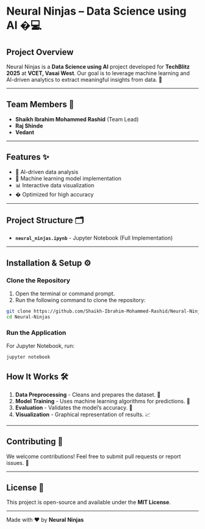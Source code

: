 # Neural Ninjas – Data Science using AI �‍💻  

## Project Overview  
Neural Ninjas is a **Data Science using AI** project developed for **TechBlitz 2025** at **VCET, Vasai West**. Our goal is to leverage machine learning and AI-driven analytics to extract meaningful insights from data. 🚀  

---

## Team Members 👥  
- **Shaikh Ibrahim Mohammed Rashid** (Team Lead)  
- **Raj Shinde**  
- **Vedant**  

---

## Features ✨  
- 🧠 AI-driven data analysis  
- 🤖 Machine learning model implementation  
- 📊 Interactive data visualization  
- � Optimized for high accuracy  

---

## Project Structure 🗂️  
- **`neural_ninjas.ipynb`** - Jupyter Notebook (Full Implementation)  

---

## Installation & Setup ⚙️  

### Clone the Repository  
1. Open the terminal or command prompt.  
2. Run the following command to clone the repository:  
```bash
git clone https://github.com/Shaikh-Ibrahim-Mohammed-Rashid/Neural-Ninjas.git
cd Neural-Ninjas
```

### Run the Application
For Jupyter Notebook, run:
```bash
jupyter notebook
```

## How It Works 🛠️  
1. **Data Preprocessing** - Cleans and prepares the dataset. 🧹  
2. **Model Training** - Uses machine learning algorithms for predictions. 🤖  
3. **Evaluation** - Validates the model’s accuracy. 🎯  
4. **Visualization** - Graphical representation of results. 📈  

---

## Contributing 🤝  
We welcome contributions! Feel free to submit pull requests or report issues. 🐛  

---

## License 📄  
This project is open-source and available under the **MIT License**.  

---

Made with ❤️ by **Neural Ninjas**  
